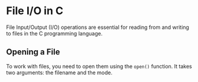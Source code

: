 # File I/O in C

File Input/Output (I/O) operations are essential for reading from and writing to files in the C programming language.

## Opening a File

To work with files, you need to open them using the `open()` function. It takes two arguments: the filename and the mode.

